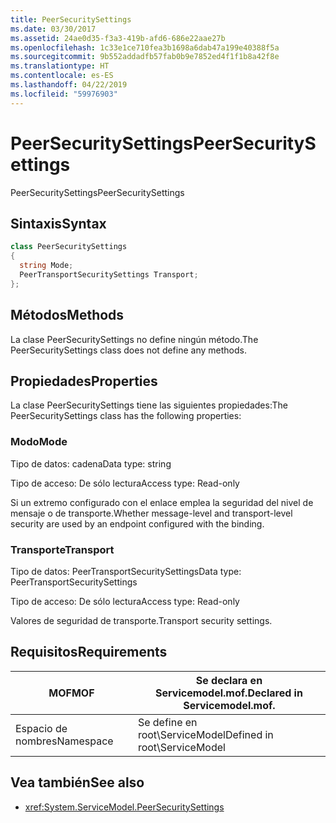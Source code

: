 ```yaml
---
title: PeerSecuritySettings
ms.date: 03/30/2017
ms.assetid: 24ae0d35-f3a3-419b-afd6-686e22aae27b
ms.openlocfilehash: 1c33e1ce710fea3b1698a6dab47a199e40388f5a
ms.sourcegitcommit: 9b552addadfb57fab0b9e7852ed4f1f1b8a42f8e
ms.translationtype: HT
ms.contentlocale: es-ES
ms.lasthandoff: 04/22/2019
ms.locfileid: "59976903"
---
```

# <a name="peersecuritysettings"></a><span data-ttu-id="ea9ab-102">PeerSecuritySettings</span><span class="sxs-lookup"><span data-stu-id="ea9ab-102">PeerSecuritySettings</span></span>
<span data-ttu-id="ea9ab-103">PeerSecuritySettings</span><span class="sxs-lookup"><span data-stu-id="ea9ab-103">PeerSecuritySettings</span></span>  
  
## <a name="syntax"></a><span data-ttu-id="ea9ab-104">Sintaxis</span><span class="sxs-lookup"><span data-stu-id="ea9ab-104">Syntax</span></span>  
  
```csharp
class PeerSecuritySettings  
{  
  string Mode;  
  PeerTransportSecuritySettings Transport;  
};  
```  
  
## <a name="methods"></a><span data-ttu-id="ea9ab-105">Métodos</span><span class="sxs-lookup"><span data-stu-id="ea9ab-105">Methods</span></span>  
 <span data-ttu-id="ea9ab-106">La clase PeerSecuritySettings no define ningún método.</span><span class="sxs-lookup"><span data-stu-id="ea9ab-106">The PeerSecuritySettings class does not define any methods.</span></span>  
  
## <a name="properties"></a><span data-ttu-id="ea9ab-107">Propiedades</span><span class="sxs-lookup"><span data-stu-id="ea9ab-107">Properties</span></span>  
 <span data-ttu-id="ea9ab-108">La clase PeerSecuritySettings tiene las siguientes propiedades:</span><span class="sxs-lookup"><span data-stu-id="ea9ab-108">The PeerSecuritySettings class has the following properties:</span></span>  
  
### <a name="mode"></a><span data-ttu-id="ea9ab-109">Modo</span><span class="sxs-lookup"><span data-stu-id="ea9ab-109">Mode</span></span>  
 <span data-ttu-id="ea9ab-110">Tipo de datos: cadena</span><span class="sxs-lookup"><span data-stu-id="ea9ab-110">Data type: string</span></span>  
  
 <span data-ttu-id="ea9ab-111">Tipo de acceso: De sólo lectura</span><span class="sxs-lookup"><span data-stu-id="ea9ab-111">Access type: Read-only</span></span>  
  
 <span data-ttu-id="ea9ab-112">Si un extremo configurado con el enlace emplea la seguridad del nivel de mensaje o de transporte.</span><span class="sxs-lookup"><span data-stu-id="ea9ab-112">Whether message-level and transport-level security are used by an endpoint configured with the binding.</span></span>  
  
### <a name="transport"></a><span data-ttu-id="ea9ab-113">Transporte</span><span class="sxs-lookup"><span data-stu-id="ea9ab-113">Transport</span></span>  
 <span data-ttu-id="ea9ab-114">Tipo de datos: PeerTransportSecuritySettings</span><span class="sxs-lookup"><span data-stu-id="ea9ab-114">Data type: PeerTransportSecuritySettings</span></span>  
  
 <span data-ttu-id="ea9ab-115">Tipo de acceso: De sólo lectura</span><span class="sxs-lookup"><span data-stu-id="ea9ab-115">Access type: Read-only</span></span>  
  
 <span data-ttu-id="ea9ab-116">Valores de seguridad de transporte.</span><span class="sxs-lookup"><span data-stu-id="ea9ab-116">Transport security settings.</span></span>  
  
## <a name="requirements"></a><span data-ttu-id="ea9ab-117">Requisitos</span><span class="sxs-lookup"><span data-stu-id="ea9ab-117">Requirements</span></span>  
  
|<span data-ttu-id="ea9ab-118">MOF</span><span class="sxs-lookup"><span data-stu-id="ea9ab-118">MOF</span></span>|<span data-ttu-id="ea9ab-119">Se declara en Servicemodel.mof.</span><span class="sxs-lookup"><span data-stu-id="ea9ab-119">Declared in Servicemodel.mof.</span></span>|  
|---------|-----------------------------------|  
|<span data-ttu-id="ea9ab-120">Espacio de nombres</span><span class="sxs-lookup"><span data-stu-id="ea9ab-120">Namespace</span></span>|<span data-ttu-id="ea9ab-121">Se define en root\ServiceModel</span><span class="sxs-lookup"><span data-stu-id="ea9ab-121">Defined in root\ServiceModel</span></span>|  
  
## <a name="see-also"></a><span data-ttu-id="ea9ab-122">Vea también</span><span class="sxs-lookup"><span data-stu-id="ea9ab-122">See also</span></span>

- <xref:System.ServiceModel.PeerSecuritySettings>
